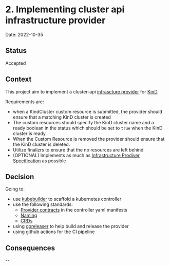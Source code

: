 # 2. Implementing cluster api infrastructure provider

Date: 2022-10-35

## Status

Accepted

## Context

This project aim to implement a cluster-api [infrascture provider](https://cluster-api.sigs.k8s.io/developer/providers/cluster-infrastructure.html) for [KinD](https://kind.sigs.k8s.io/)

Requirements are:

- when a KindCluster custom resource is submitted, the provider should ensure that a matching KinD cluster is created
- The custom resources should specify the KinD cluster name and a ready boolean in the status which should be set to `true` when the KinD cluster is ready.
- When the Custom Resource is removed the provider should ensure that the KinD cluster is deleted.
- Utilize finalizrs to ensure that the no resources are left behind
- (OPTIONAL) Implements as much as [Infrastructure Prodiver Specification](https://cluster-api.sigs.k8s.io/developer/providers/cluster-infrastructure.html) as possible

## Decision

Going to:

- use [kubebuilder](https://github.com/kubernetes-sigs/kubebuilder) to scaffold a kubernetes controller
- use the following standards:
  - [Provider contracts](https://cluster-api.sigs.k8s.io/developer/providers/contracts.html) in the controller yaml manifests
  - [Naming](https://cluster-api.sigs.k8s.io/developer/providers/implementers-guide/naming.html)
  - [CRDs](https://cluster-api.sigs.k8s.io/developer/providers/implementers-guide/generate_crds.html)
- using [goreleaser](https://goreleaser.com/) to help build and release the provider
- using github actions for the CI pipeline

## Consequences

--
